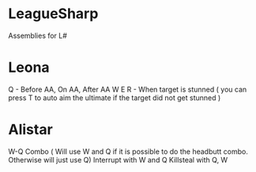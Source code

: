 LeagueSharp
===========

Assemblies for L#

Leona
===========
Q - Before AA, On AA, After AA
W 
E
R - When target is stunned ( you can press T to auto aim the ultimate if the target did not get stunned )

Alistar
===========
W-Q Combo ( Will use W and Q if it is possible to do the headbutt combo. Otherwise will just use Q)
Interrupt with W and Q
Killsteal with Q, W